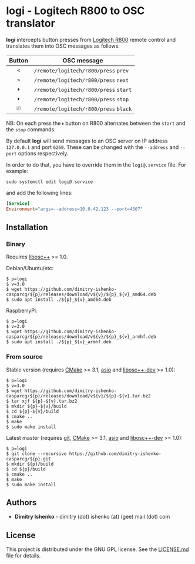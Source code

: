 # logi - Logitech R800 to OSC translator

**logi** intercepts button presses from
[Logitech R800](https://www.logitech.com/en-us/products/presenters/r800-professional-presenter.html)
remote control and translates them into OSC messages as follows:

|Button | OSC message                           |
|:-----:|---------------------------------------|
| ` < ` | `/remote/logitech/r800/press` `prev`  |
| ` > ` | `/remote/logitech/r800/press` `next`  |
| ` 🞂 ` | `/remote/logitech/r800/press` `start` |
| ` 🞂 ` | `/remote/logitech/r800/press` `stop`  |
| ` ⎚ ` | `/remote/logitech/r800/press` `black` |

NB: On each press the ` 🞂 ` button on R800 alternates between the `start` and
the `stop` commands.

By default **logi** will send messages to an OSC server on IP address
`127.0.0.1` and port `6260`. These can be changed with the `--address` and
`--port` options respectively.

In order to do that, you have to override them in the `logi@.service` file. For
example:

```shell
sudo systemctl edit logi@.service
```

and add the following lines:

```ini
[Service]
Environment="args=--address=10.0.42.123 --port=4567"
```

## Installation

### Binary

Requires [libosc++](https://github.com/dimitry-ishenko-cpp/liboscpp) >= 1.0.

Debian/Ubuntu/etc:

```shell
$ p=logi
$ v=3.0
$ wget https://github.com/dimitry-ishenko-casparcg/${p}/releases/download/v${v}/${p}_${v}_amd64.deb
$ sudo apt install ./${p}_${v}_amd64.deb
```

RaspberryPi:

```shell
$ p=logi
$ v=3.0
$ wget https://github.com/dimitry-ishenko-casparcg/${p}/releases/download/v${v}/${p}_${v}_armhf.deb
$ sudo apt install ./${p}_${v}_armhf.deb
```

### From source

Stable version (requires [CMake](https://cmake.org/) >= 3.1,
[asio](https://think-async.com/Asio/) and
[libosc++-dev](https://github.com/dimitry-ishenko-cpp/liboscpp) >= 1.0):

```shell
$ p=logi
$ v=3.0
$ wget https://github.com/dimitry-ishenko-casparcg/${p}/releases/download/v${v}/${p}-${v}.tar.bz2
$ tar xjf ${p}-${v}.tar.bz2
$ mkdir ${p}-${v}/build
$ cd ${p}-${v}/build
$ cmake ..
$ make
$ sudo make install
```

Latest master (requires [git](https://git-scm.com/),
[CMake](https://cmake.org/) >= 3.1, [asio](https://think-async.com/Asio/) and
[libosc++-dev](https://github.com/dimitry-ishenko-cpp/liboscpp) >= 1.0):

```shell
$ p=logi
$ git clone --recursive https://github.com/dimitry-ishenko-casparcg/${p}.git
$ mkdir ${p}/build
$ cd ${p}/build
$ cmake ..
$ make
$ sudo make install
```

## Authors

* **Dimitry Ishenko** - dimitry (dot) ishenko (at) (gee) mail (dot) com

## License

This project is distributed under the GNU GPL license. See the
[LICENSE.md](LICENSE.md) file for details.
